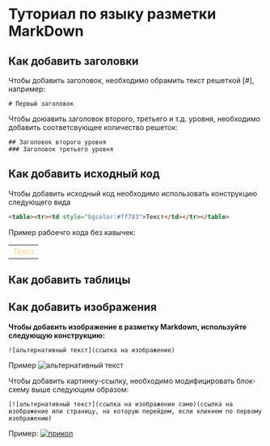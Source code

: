 # Туториал по языку разметки MarkDown

## Как добавить заголовки
Чтобы добавить заголовок, необходимо обрамить текст решеткой [#], например:
```
# Первый заголовок
```
Чтобы доюавить заголовок второго, третьего и т.д. уровня, необходимо добавить соответсвующее количество решеток:
```
## Заголовок второго уровня
### Заголовок третьего уровня
```

## Как добавить исходный код

Чтобы добавить исходный код необходимо использовать конструкцию следующего вида
```html
<table><tr><td style="bgcolor:#ff783">Текст</td></tr></table>
````
Пример рабоечго кода без кавычек:
<table><tr><td style="color:#FFD783">Текст</td></tr></table>

## Как добавить таблицы

## Как добавить изображения

**Чтобы добавить изображение в разметку Markdown, используйте следующую конструкцию:**
```
![альтернативный текст](ссылка на изображение)
```
Пример
![альтернативный текст](https://wotexpress.info/userfiles/news/large/3370_zagruzochnye-ekrany-hd-kart-wo.jpg)

Чтобы добавить картинку-ссылку, необходимо модифицировать блок-схему выше следующим образом:

```
[![альтернативный текст](ссылка на изображение само)(ссылка на изображение или страницу, на которую перейдем, если кликнем по первому изображению)
```
Пример:
[![прикол](https://sun9-38.userapi.com/c840123/v840123041/5a86d/y7p63AiaxGw.jpg)](https://www.youtube.com/watch?v=dQw4w9WgXcQ)